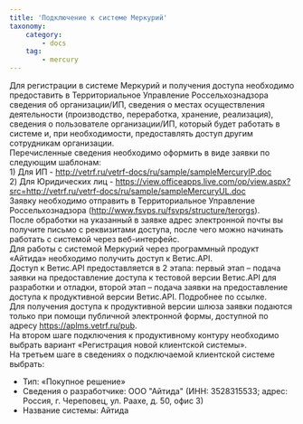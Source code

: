 ```yaml
---
title: 'Подключение к системе Меркурий'
taxonomy:
    category:
        - docs
    tag:
        - mercury
---
```


<p style="text-align: left;">Для регистрации в системе Меркурий и получения доступа необходимо предоставить в Территориальное Управление Россельхознадзора сведения об организации/ИП, сведения о местах осуществления деятельности (производство, переработка, хранение, реализация), сведения о пользователе организации/ИП, который будет работать в системе и, при необходимости, предоставлять доступ другим сотрудникам организации.<br />Перечисленные сведения необходимо оформить в виде заявки по следующим шаблонам:<br />1) Для ИП - <a href="http://vetrf.ru/vetrf-docs/ru/sample/sampleMercuryIP.doc">http://vetrf.ru/vetrf-docs/ru/sample/sampleMercuryIP.doc</a><br />2) Для Юридических лиц - <a href="https://view.officeapps.live.com/op/view.aspx?src=http://vetrf.ru/vetrf-docs/ru/sample/sampleMercuryUL.doc">https://view.officeapps.live.com/op/view.aspx?src=http://vetrf.ru/vetrf-docs/ru/sample/sampleMercuryUL.doc</a><br />Заявку необходимо отправить в Территориальное Управление Россельхознадзора (<a href="http://www.fsvps.ru/fsvps/structure/terorgs">http://www.fsvps.ru/fsvps/structure/terorgs</a>).<br />После обработки на указанный в заявке адрес электронной почты вы получите письмо с реквизитами доступа, после чего можно начинать работать с системой через веб-интерфейс.<br />Для работы с системой Меркурий через программный продукт &laquo;Айтида&raquo; необходимо получить доступ к Ветис.API.<br />Доступ к Ветис.API предоставляется в 2 этапа: первый этап &ndash; подача заявки на предоставление доступа к тестовой версии Ветис.API для разработки и отладки, второй этап &ndash; подача заявки на предоставление доступа к продуктивной версии Ветис.API. Подробнее по ссылке.<br />Для получения доступа к продуктивной версии шлюза заявки подаются только при помощи публичной электронной формы, доступной по адресу <a href="https://aplms.vetrf.ru/pub">https://aplms.vetrf.ru/pub</a>.<br />На втором шаге подключения к продуктивному контуру необходимо выбрать вариант &laquo;Регистрация новой клиентской системы&raquo;.<br />На третьем шаге в сведениях о подключаемой клиентской системе выбрать:</p>
<ul>
<li style="text-align: left;">Тип: &laquo;Покупное решение&raquo;</li>
<li style="text-align: left;">Сведения о разработчике: ООО "Айтида" (ИНН: 3528315533; адрес: Россия, г. Череповец, ул. Раахе, д. 50, офис 3)</li>
<li style="text-align: left;">Название системы: Айтида</li>
</ul>